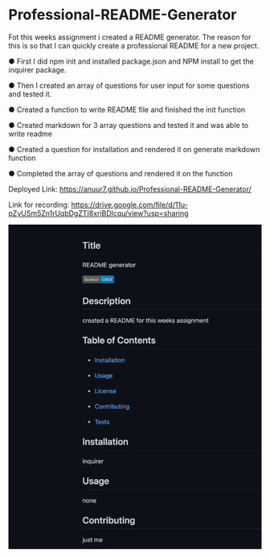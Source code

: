 # Professional-README-Generator

Fot this weeks assignment i created a README generator. The reason for this is so that I can quickly create a professional README for a new project.

● First I did npm init and installed package.json and NPM install to get the inquirer package.

● Then I created an array of questions for user input for some questions and tested it.

● Created a function to write README file and finished the init function

● Created markdown for 3 array questions and tested it and was able to write readme

● Created a question for installation and rendered it on generate markdown function

● Completed the array of questions and rendered it on the function

Deployed Link: https://anuur7.github.io/Professional-README-Generator/

Link for recording: https://drive.google.com/file/d/11u-pZyUSm5Zn1rUqbDgZTI8xrjBDlcqu/view?usp=sharing

![alt text](./Develop/images/myreadme.png)


